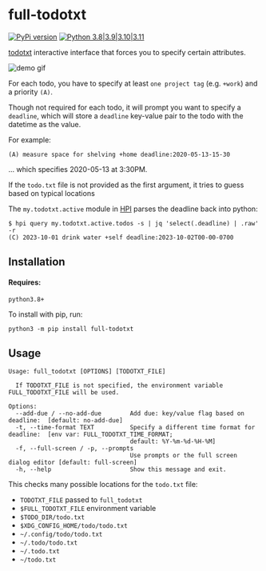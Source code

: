 # full-todotxt

[![PyPi version](https://img.shields.io/pypi/v/full_todotxt.svg)](https://pypi.python.org/pypi/full_todotxt) [![Python 3.8|3.9|3.10|3.11](https://img.shields.io/pypi/pyversions/full_todotxt.svg)](https://pypi.python.org/pypi/full_todotxt)

[todotxt](https://github.com/todotxt/todo.txt) interactive interface that forces you to specify certain attributes.

<img src="https://raw.githubusercontent.com/seanbreckenridge/full_todotxt/master/.github/demo.gif" alt="demo gif">

For each todo, you have to specify at least `one project tag` (e.g. `+work`) and a priority `(A)`.

Though not required for each todo, it will prompt you want to specify a `deadline`, which will store a `deadline` key-value pair to the todo with the datetime as the value.

For example:

```
(A) measure space for shelving +home deadline:2020-05-13-15-30
```

... which specifies 2020-05-13 at 3:30PM.

If the `todo.txt` file is not provided as the first argument, it tries to guess based on typical locations

The `my.todotxt.active` module in [HPI](https://github.com/seanbreckenridge/HPI) parses the deadline back into python:

```
$ hpi query my.todotxt.active.todos -s | jq 'select(.deadline) | .raw' -r
(C) 2023-10-01 drink water +self deadline:2023-10-02T00-00-0700
```

## Installation

#### Requires:

`python3.8+`

To install with pip, run:

    python3 -m pip install full-todotxt

## Usage

```
Usage: full_todotxt [OPTIONS] [TODOTXT_FILE]

  If TODOTXT_FILE is not specified, the environment variable FULL_TODOTXT_FILE will be used.

Options:
  --add-due / --no-add-due        Add due: key/value flag based on deadline:  [default: no-add-due]
  -t, --time-format TEXT          Specify a different time format for deadline:  [env var: FULL_TODOTXT_TIME_FORMAT;
                                  default: %Y-%m-%d-%H-%M]
  -f, --full-screen / -p, --prompts
                                  Use prompts or the full screen dialog editor [default: full-screen]
  -h, --help                      Show this message and exit.
```

This checks many possible locations for the `todo.txt` file:

- `TODOTXT_FILE` passed to `full_todotxt`
- `$FULL_TODOTXT_FILE` environment variable
- `$TODO_DIR/todo.txt`
- `$XDG_CONFIG_HOME/todo/todo.txt`
- `~/.config/todo/todo.txt`
- `~/.todo/todo.txt`
- `~/.todo.txt`
- `~/todo.txt`
